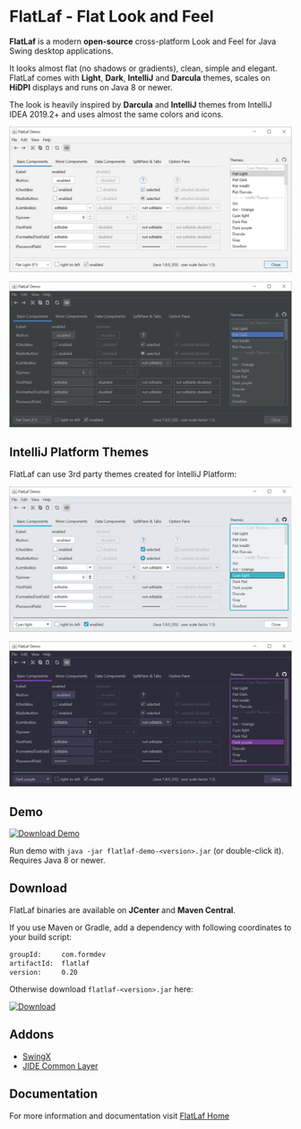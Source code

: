 FlatLaf - Flat Look and Feel
============================

**FlatLaf** is a modern **open-source** cross-platform Look and Feel for Java
Swing desktop applications.

It looks almost flat (no shadows or gradients), clean, simple and elegant.
FlatLaf comes with **Light**, **Dark**, **IntelliJ** and **Darcula** themes,
scales on **HiDPI** displays and runs on Java 8 or newer.

The look is heavily inspired by **Darcula** and **IntelliJ** themes from
IntelliJ IDEA 2019.2+ and uses almost the same colors and icons.

![Flat Light Demo](images/FlatLightDemo.png)

![Flat Dark Demo](images/FlatDarkDemo.png)


IntelliJ Platform Themes
------------------------

FlatLaf can use 3rd party themes created for IntelliJ Platform:

![Cyan Light Demo](images/CyanLightDemo.png)

![Dark Purple Demo](images/DarkPurpleDemo.png)


Demo
----

[![Download Demo](https://download.formdev.com/flatlaf/images/download-demo.svg)](https://download.formdev.com/flatlaf/flatlaf-demo-latest.jar)

Run demo with `java -jar flatlaf-demo-<version>.jar` (or double-click it).
Requires Java 8 or newer.


Download
--------

FlatLaf binaries are available on **JCenter** and **Maven Central**.

If you use Maven or Gradle, add a dependency with following coordinates to your
build script:

    groupId:     com.formdev
    artifactId:  flatlaf
    version:     0.20

Otherwise download `flatlaf-<version>.jar` here:

[![Download](https://api.bintray.com/packages/jformdesigner/flatlaf/flatlaf/images/download.svg)](https://bintray.com/jformdesigner/flatlaf/flatlaf/_latestVersion)


Addons
------

- [SwingX](flatlaf-swingx)
- [JIDE Common Layer](flatlaf-jide-oss)


Documentation
-------------

For more information and documentation visit
[FlatLaf Home](https://www.formdev.com/flatlaf/)
